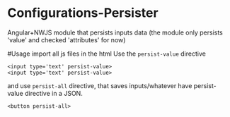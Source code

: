 # Configurations-Persister
Angular+NWJS module that persists inputs data
(the module only persists 'value' and checked 'attributes' for now)

#Usage
import all js files in the html
Use the `persist-value` directive
```
<input type='text' persist-value>
<input type='text' persist-value>
```
and use `persist-all` directive, that saves inputs/whatever have persist-value directive in a JSON.
```
<button persist-all>
```
